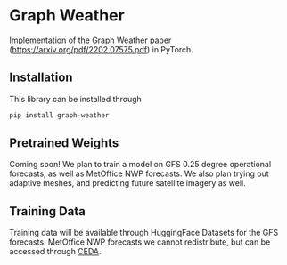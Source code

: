 # Graph Weather
Implementation of the Graph Weather paper (https://arxiv.org/pdf/2202.07575.pdf) in PyTorch.


## Installation

This library can be installed through

```bash
pip install graph-weather
```

## Pretrained Weights
Coming soon! We plan to train a model on GFS 0.25 degree operational forecasts, as well as MetOffice NWP forecasts.
We also plan trying out adaptive meshes, and predicting future satellite imagery as well.

## Training Data
Training data will be available through HuggingFace Datasets for the GFS forecasts. MetOffice NWP forecasts we cannot 
redistribute, but can be accessed through [CEDA](https://data.ceda.ac.uk/).